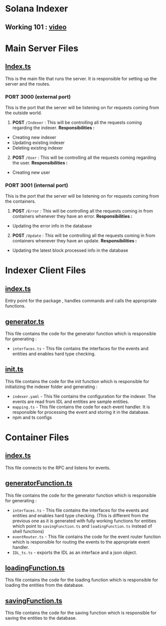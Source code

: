 # Solana Indexer

## Working 101 : [video](https://youtu.be/mO0jr-JiAns)
# Main Server Files

## [Index.ts](./MainServer/index.ts)

This is the main file that runs the server. It is responsible for setting up the server and the routes.

### PORT 3000 (external port)

This is the port that the server will be listening on for requests coming from the outside world.

1. **POST** `/Indexer` : This will be controlling all the requests coming regarding the indexer.
**Responsibilities :**
* Creating new indexer
* Updating existing indexer
* Deleting existing indexer

2. **POST** `/User` : This will be controlling all the requests coming regarding the user.
**Responsibilities :**
* Creating new user

### PORT 3001 (internal port)

This is the port that the server will be listening on for requests coming from the containers.

1. **POST** `/Error` : This will be controlling all the requests coming in from containers whenever they have an error.
**Responsibilities :**
* Updating the error info in the database

2. **POST** `/Update` : This will be controlling all the requests coming in from containers whenever they have an update.
**Responsibilities :**
* Updating the latest block processed info in the database

# Indexer Client Files

## [index.ts](./IndexerClient/index.ts)

Entry point for the package , handles commands and calls the appropriate functions.

## [generator.ts](./IndexerClient/generator.ts)

This file contains the code for the generator function which is responsible for generating : 
* `interfaces.ts` - This file contains the interfaces for the events and entities and enables hard type checking.

## [init.ts](./IndexerClient/init.ts)

This file contains the code for the init function which is responsible for initializing the indexer folder and generating :
* `indexer.yaml` - This file contains the configuration for the indexer. The events are read from IDL and entities are sample entities.
* `mapping.ts` - This file contains the code for each event handler. It is responsible for processing the event and storing it in the database.
* npm and ts configs

# Container Files

## [index.ts](./ContainerFiles/index.ts)

This file connects to the RPC and listens for events.

## [generatorFunction.ts](./ContainerFiles/generatorFunction.ts)

This file contains the code for the generator function which is responsible for generating :
* `interfaces.ts` - This file contains the interfaces for the events and entities and enables hard type checking. (This is different from the previous one as it is generated with fully working functions for entities which point to `savingFunction.ts` and `loadingFunction.ts` instead of shell functions)
* `eventRouter.ts` - This file contains the code for the event router function which is responsible for routing the events to the appropriate event handler.
* `IDL_ts.ts` - exports the IDL as an interface and a json object.

## [loadingFunction.ts](./ContainerFiles/loadingFunction.ts)

This file contains the code for the loading function which is responsible for loading the entities from the database.

## [savingFunction.ts](./ContainerFiles/savingFunction.ts)

This file contains the code for the saving function which is responsible for saving the entities to the database.

